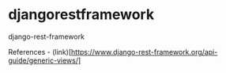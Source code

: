 # djangorestframework
django-rest-framework

References - (link)[https://www.django-rest-framework.org/api-guide/generic-views/]
